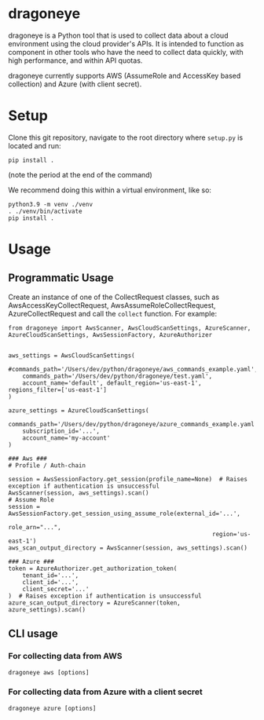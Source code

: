 # dragoneye
dragoneye is a Python tool that is used to collect data about a cloud environment using the cloud provider's APIs. It is intended to function as component in other tools who have the need to collect data quickly, with high performance, and within API quotas.

dragoneye currently supports AWS (AssumeRole and AccessKey based collection) and Azure (with client secret).

# Setup
Clone this git repository, navigate to the root directory where `setup.py` is located and run:
```
pip install .
```
(note the period at the end of the command)

We recommend doing this within a virtual environment, like so:
```
python3.9 -m venv ./venv
. ./venv/bin/activate
pip install .
```

# Usage

## Programmatic Usage
Create an instance of one of the CollectRequest classes, such as AwsAccessKeyCollectRequest, AwsAssumeRoleCollectRequest, AzureCollectRequest and call the `collect` function. For example:
```
from dragoneye import AwsScanner, AwsCloudScanSettings, AzureScanner, AzureCloudScanSettings, AwsSessionFactory, AzureAuthorizer


aws_settings = AwsCloudScanSettings(
    #commands_path='/Users/dev/python/dragoneye/aws_commands_example.yaml',
    commands_path='/Users/dev/python/dragoneye/test.yaml',
    account_name='default', default_region='us-east-1', regions_filter=['us-east-1']
)

azure_settings = AzureCloudScanSettings(
    commands_path='/Users/dev/python/dragoneye/azure_commands_example.yaml',
    subscription_id='...',
    account_name='my-account'
)

### Aws ###
# Profile / Auth-chain

session = AwsSessionFactory.get_session(profile_name=None)  # Raises exception if authentication is unsuccessful
AwsScanner(session, aws_settings).scan()
# Assume Role
session = AwsSessionFactory.get_session_using_assume_role(external_id='...',
                                                          role_arn="...",
                                                          region='us-east-1')
aws_scan_output_directory = AwsScanner(session, aws_settings).scan()

### Azure ###
token = AzureAuthorizer.get_authorization_token(
    tenant_id='...',
    client_id='...',
    client_secret='...'
)  # Raises exception if authentication is unsuccessful
azure_scan_output_directory = AzureScanner(token, azure_settings).scan()

```

## CLI usage

### For collecting data from AWS
```
dragoneye aws [options]
```

### For collecting data from Azure with a client secret
```
dragoneye azure [options]
```
